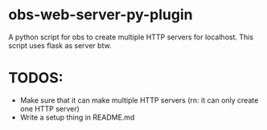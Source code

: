 # obs-web-server-py-plugin
A python script for obs to create multiple HTTP servers for localhost.
This script uses flask as server btw.

# TODOS:
* Make sure that it can make multiple HTTP servers (rn: it can only create one HTTP server)
* Write a setup thing in README.md